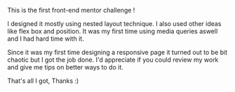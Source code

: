 This is the first front-end mentor challenge !

I designed it mostly using nested layout technique. I also used other ideas like flex box and position.
It was my first time using media queries aswell and I had hard time with it.

Since it was my first time designing a responsive page it turned out to be bit chaotic but I got the job done.
I'd appreciate if you could review my work and give me tips on better ways to do it.

That's all I got, Thanks :)
